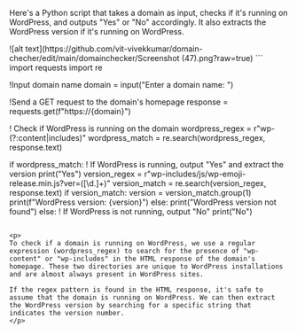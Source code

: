 <p>Here's a Python script that takes a domain as input, checks if it's running on WordPress, and outputs "Yes" or "No" accordingly. It also extracts the WordPress version if it's running on WordPress.</p>
![alt text](https://github.com/vit-vivekkumar/domain-checher/edit/main/domainchecker/Screenshot (47).png?raw=true)
```
import requests
import re

!Input domain name
domain = input("Enter a domain name: ")

!Send a GET request to the domain's homepage
response = requests.get(f"https://{domain}")

! Check if WordPress is running on the domain
wordpress_regex = r"wp-(?:content|includes)"
wordpress_match = re.search(wordpress_regex, response.text)

if wordpress_match:
    ! If WordPress is running, output "Yes" and extract the version
    print("Yes")
    version_regex = r"wp-includes/js/wp-emoji-release.min.js\?ver=([\d.]+)"
    version_match = re.search(version_regex, response.text)
    if version_match:
        version = version_match.group(1)
        print(f"WordPress version: {version}")
    else:
        print("WordPress version not found")
else:
    ! If WordPress is not running, output "No"
    print("No")
```

<p>
To check if a domain is running on WordPress, we use a regular expression (wordpress_regex) to search for the presence of "wp-content" or "wp-includes" in the HTML response of the domain's homepage. These two directories are unique to WordPress installations and are almost always present in WordPress sites.

If the regex pattern is found in the HTML response, it's safe to assume that the domain is running on WordPress. We can then extract the WordPress version by searching for a specific string that indicates the version number.
</p>
